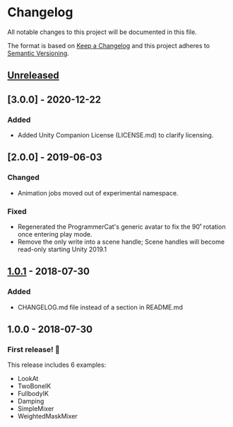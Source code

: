 # Changelog
All notable changes to this project will be documented in this file.

The format is based on [Keep a Changelog](http://keepachangelog.com/en/1.0.0/)
and this project adheres to [Semantic Versioning](http://semver.org/spec/v2.0.0.html).

## [Unreleased]

## [3.0.0] - 2020-12-22

### Added
- Added Unity Companion License (LICENSE.md) to clarify licensing.

## [2.0.0] - 2019-06-03

### Changed

- Animation jobs moved out of experimental namespace.

### Fixed

- Regenerated the ProgrammerCat's generic avatar to fix the 90˚ rotation once
  entering play mode.
- Remove the only write into a scene handle; Scene handles will become
  read-only starting Unity 2019.1

## [1.0.1] - 2018-07-30

### Added

- CHANGELOG.md file instead of a section in README.md

## 1.0.0 - 2018-07-30

### First release! 🎉

This release includes 6 examples:
* LookAt
* TwoBoneIK
* FullbodyIK
* Damping
* SimpleMixer
* WeightedMaskMixer

[Unreleased]: https://github.com/Unity-Technologies/animation-jobs-samples/compare/v1.0.1...HEAD
[1.0.1]: https://github.com/Unity-Technologies/animation-jobs-samples/compare/v1.0.0...v1.0.1
